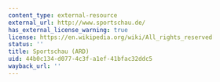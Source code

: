 ```yaml
---
content_type: external-resource
external_url: http://www.sportschau.de/
has_external_license_warning: true
license: https://en.wikipedia.org/wiki/All_rights_reserved
status: ''
title: Sportschau (ARD)
uid: 44b0c134-d077-4c3f-a1ef-41bfac32ddc5
wayback_url: ''
---
```

